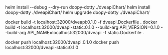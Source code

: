 helm install --debug --dry-run doopy-dotty ./dveapiChart/
helm install doopy-dotty ./dveapiChart/
helm upgrade doopy-dotty ./dveapiChart/

docker build -t localhost:32000/dveapi:0.1.0 -f dveapi.Dockerfile .
docker build -t localhost:32000/dveapi-static:0.1.0 --build-arg API_VERSION=0.1.0 --build-arg API_NAME=localhost:32000/dveapi -f static.Dockerfile .

docker push localhost:32000/dveapi:0.1.0
docker push localhost:32000/dveapi-static:0.1.0


